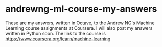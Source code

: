 # andrewng-ml-course-my-answers
These are my answers, written in Octave, to the Andrew NG's Machine Learning course assignments at Coursera. I will also post my answers written in Python soon.
The link to the course is https://www.coursera.org/learn/machine-learning
